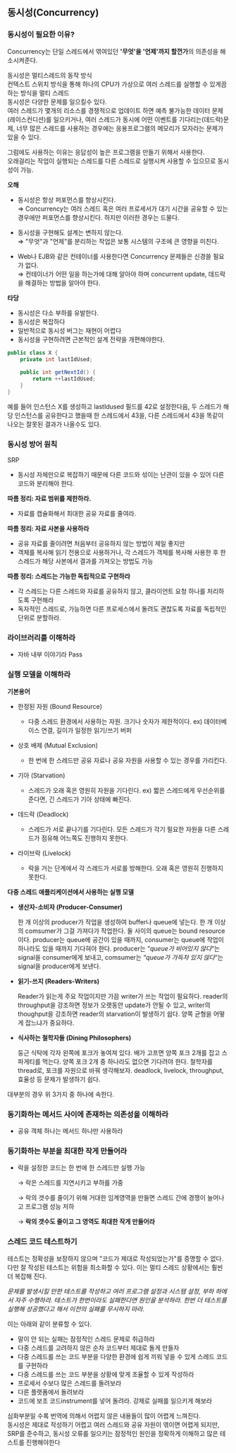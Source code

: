 ## 동시성(Concurrency)

### **동시성이 필요한 이유?**

Concurrency는 단일 스레드에서 엮여있던 **'무엇'을 '언제'까지 할껀가**의 의존성을 해소시켜준다.

동시성은 멀티스레드의 동작 방식  
컨텍스트 스위치 방식을 통해 하나의 CPU가 가상으로 여러 스레드를 실행할 수 있게끔 하는 방식을 멀티 스레드  
동시성은 다양한 문제를 일으킬수 있다.  
여러 스레드가 몇개의 리소스를 경쟁적으로 업데이트 하면 예측 불가능한 데이터 문제(레이스컨디션)를 일으키거나, 여러 스레드가 동시에 어떤 이벤트를 기다리는(데드락)문제, 너무 많은 스레드를 사용하는 경우에는 응용프로그램의 메모리가 모자라는 문제가 있을 수 있다.

그럼에도 사용하는 이유는 응답성이 높은 프로그램을 만들기 위해서 사용한다.  
오래걸리는 작업이 실행되는 스레드를 다른 스레드로 실행시켜 사용할 수 있으므로 동시성이 가능.

**오해**

- 동시성은 항상 퍼포먼스를 향상시킨다.  
    ⇒ Concurrency는 여러 스레드 혹은 여러 프로세서가 대기 시간을 공유할 수 있는 경우에만 퍼포먼스를 향상시킨다. 하지만 이러한 경우는 드물다.

- 동시성을 구현해도 설계는 변하지 않는다.  
    ⇒ "무엇"과 "언제"를 분리하는 작업은 보통 시스템의 구조에 큰 영향을 미친다.  
- Web나 EJB와 같은 컨테이너를 사용한다면 Concurrency 문제들은 신경쓸 필요가 없다.  
    ⇒ 컨테이너가 어떤 일을 하는가에 대해 알아야 하며 concurrent update, 데드락을 해결하는 방법을 알아야 한다.

**타당**

- 동시성은 다소 부하를 유발한다.
- 동시성은 복잡하다
- 일반적으로 동시성 버그는 재현이 어렵다
- 동시성을 구현하려면 근본적인 설계 전략을 개편해야한다.

```java
public class X {
    private int lastIdUsed;
    
    public int getNextId() {
        return ++lastIdUsed;
    }
}
```

예를 들어 인스턴스 X를 생성하고 lastIdused 필드를 42로 설정한다음, 두 스레드가 해당 인스턴스를 공유한다고 했을때 한 스레드에서 43을, 다른 스레드에서 43을 똑같이 나오는 잘못된 결과가 나올수도 있다.

### 동시성 방어 원칙

SRP

- 동시성 자체만으로 복잡하기 때문에 다른 코드와 섞이는 난관이 있을 수 있어 다른 코드와 분리해야 한다.

**따름 정리: 자료 범위를 제한하라.**

- 자료를 캡슐화해서 최대한 공유 자료를 줄여라.

**따름 정리: 자료 사본을 사용하라**

- 공유 자료를 줄이려면 처음부터 공유하지 않는 방법이 제일 좋지만
- 객체를 복사해 읽기 전용으로 사용하거나, 각 스레드가 객체를 복사해 사용한 후 한 스레드가 해당 사본에서 결과를 가져오는 방법도 가능

**따름 정리: 스레드는 가능한 독립적으로 구현하라**

- 각 스레드는 다른 스레드와 자료를 공유하지 않고, 클라이언트 요청 하나를 처리하도록 구현해라
- 독자적인 스레드로, 가능하면 다른 프로세스에서 돌려도 괜찮도록 자료를 독립적인 단위로 분할하라.

### 라이브러리를 이해하라

- 자바 내부 이야기라 Pass

### 실행 모델을 이해하라

**기본용어**

* 한정된 자원 (Bound Resource)  
  * 다중 스레드 환경에서 사용하는 자원. 크기나 숫자가 제한적이다. ex) 데이터베이스 연결, 길이가 일정한 읽기/쓰기 버퍼

* 상호 배제 (Mutual Exclusion)  
  * 한 번에 한 스레드만 공유 자료나 공유 자원을 사용할 수 있는 경우를 가리킨다.
  
* 기아 (Starvation)
  * 스레드가 오래 혹은 영원히 자원을 기다린다. ex) 짧은 스레드에게 우선순위를 준다면, 긴 스레드가 기아 상태에 빠진다.

* 데드락 (Deadlock)
  * 스레드가 서로 끝나기를 기다린다. 모든 스레드가 각기 필요한 자원을 다른 스레드가 점유해 어느쪽도 진행하지 못한다.
  
* 라이브락 (Livelock)	
  * 락을 거는 단계에서 각 스레드가 서로를 방해한다. 오래 혹은 영원히 진행하지 못한다.


**다중 스레드 애플리케이션에서 사용하는 실행 모델**
  - **생산자-소비자 (Producer-Consumer)**

      한 개 이상의 producer가 작업을 생성하여 buffer나 queue에 넣는다. 한 개 이상의 comsumer가 그걸 가져다가 작업한다. 둘 사이의 queue는 bound resource이다. producer는 queue에 공간이 있을 때까지, consumer는 queue에 작업이 하나라도 있을 때까지 기다혀야 한다. producer는 “*queue가 비어있지 않다*“는 signal을 consumer에게 보내고, comsumer는 “*queue가 가득차 있지 않다*“는 signal을 producer에게 보낸다.

  - **읽기-쓰지 (Readers-Writers)**

      Reader가 읽는게 주요 작업이지만 가끔 writer가 쓰는 작업이 필요하다. reader의 throughput을 강조하면 정보가 오랫동안 update가 안될 수 있고, writer의 thoughput을 강조하면 reader의 starvation이 발생하기 쉽다. 양쪽 균형을 어떻게 잡느냐가 중요하다.

  - **식사하는 철학자들 (Dining Philosophers)**

      둥근 식탁에 각자 왼쪽에 포크가 놓여져 있다. 배가 고프면 양쪽 포크 2개를 잡고 스파게티를 먹는다. 양쪽 포크 2개 중 하나라도 없으면 기다려야 한다. 철학자를 thread로, 포크를 자원으로 바꿔 생각해보자. deadlock, livelock, throughput, 효율성 등 문제가 발생하기 쉽다.

  대부분의 경우 위 3가지 중 하나에 속한다.

### 동기화하는 메서드 사이에 존재하는 의존성을 이해하라

- 공유 객체 하나는 메서드 하나만 사용하라

### 동기화하는 부분을 최대한 작게 만들어라

- 락을 설정한 코드는 한 번에 한 스레드만 실행 가능

    → 락은 스레드를 지연시키고 부하를 가중

    → 락의 갯수를 줄이기 위해 거대한 임계영역을 만들면 스레드 간에 경쟁이 늘어나고 프로그램 성능 저하

    → **락의 갯수도 줄이고 그 영역도 최대한 작게 만들어라**

### 스레드 코드 테스트하기

테스트는 정확성을 보장하지 않으며 "코드가 제대로 작성되었는가"를 증명할 수 없다. 다만 잘 작성된 테스트는 위험을 최소화할 수 있다. 이는 멀티 스레드 상황에서는 훨씬 더 복잡해 진다.

*문제를 발생시킬 만한 테스트를 작성하고 여러 프로그램 설정과 시스템 설정, 부하 하에서 자주 수행하라. 테스트가 한번이라도 실패한다면 원인을 분석하라. 한번 더 테스트를 실행해 성공했다고 해서 이전의 실패를 무시하지 마라.*

이는 아래와 같이 분류할 수 있다.

- 말이 안 되는 실패는 잠정적인 스레드 문제로 취급하라
- 다중 스레드를 고려하지 않은 순차 코드부터 제대로 돌게 만들자
- 다중 스레드를 쓰는 코드 부분을 다양한 환경에 쉽게 끼워 넣을 수 있게 스레드 코드를 구현하라
- 다중 스레드를 쓰는 코드 부분을 상황에 맞게 조율할 수 있게 작성하라
- 프로세서 수보다 많은 스레드를 돌려보라
- 다른 플랫폼에서 돌려보라
- 코드에 보조 코드instrument를 넣어 돌려라. 강제로 실패를 일으키게 해보라


심화부분일 수록 번역에 의해서 어렵지 않은 내용들이 많이 어렵게 느껴진다.  
동시성은 제대로 작성하기 어렵고 여러 스레드와 공유 자원이 엮이면 어렵게 되지만,  
SRP를 준수하고, 동시성 오류를 일으키는 잠정적인 원인을 정확하게 이해하고 많은 테스트를 진행해야한다